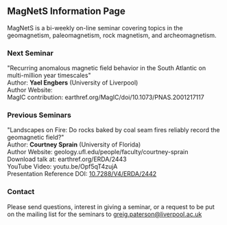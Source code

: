 ## MagNetS Information Page
MagNetS is a bi-weekly on-line seminar covering topics in the geomagnetism, paleomagnetism, rock magnetism, and archeomagnetism.  

### Next Seminar
"Recurring anomalous magnetic field behavior in the South Atlantic on multi-million year timescales"  
Author: **Yael Engbers** (University of Liverpool)  
Author Website:  
MagIC contribution: earthref.org/MagIC/doi/10.1073/PNAS.2001217117  

### Previous Seminars
"Landscapes on Fire: Do rocks baked by coal seam fires reliably record the geomagnetic field?"  
Author: **Courtney Sprain** (University of Florida)  
Author Website: geology.ufl.edu/people/faculty/courtney-sprain  
Download talk at: earthref.org/ERDA/2443  
YouTube Video: youtu.be/Opf5qT4zujA  
Presentation Reference DOI: [10.7288/V4/ERDA/2442](https://dx.doi.org/10.7288/V4/ERDA/2442) 

### Contact
Please send questions, interest in giving a seminar, or a request to be put on the mailing list for the seminars to greig.paterson@liverpool.ac.uk
